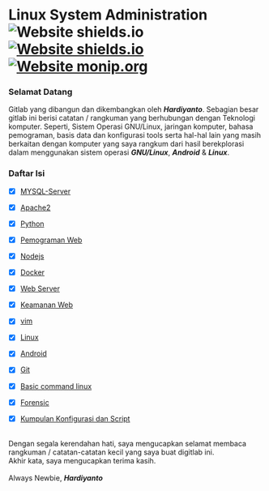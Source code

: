 # Linux System Administration ![Website shields.io](https://img.shields.io/badge/ubuntu-v.18.04-orange) [![Website shields.io](https://img.shields.io/badge/vim-v--8.0-brightgreen)](http://shields.io/) [![Website monip.org](https://img.shields.io/badge/mysql-v--14.14-lightgrey)](http://monip.org/)

### Selamat Datang 
Gitlab yang dibangun dan dikembangkan oleh ***Hardiyanto***. Sebagian besar gitlab ini berisi catatan / rangkuman yang berhubungan dengan Teknologi komputer. Seperti, Sistem Operasi GNU/Linux, jaringan komputer, bahasa pemograman, basis data dan konfigurasi tools serta hal-hal lain yang masih berkaitan dengan komputer yang saya rangkum dari hasil berekplorasi dalam menggunakan sistem operasi ***GNU/Linux***, ***Android*** & ***Linux***.



### Daftar Isi
- [x] [MYSQL-Server](https://gitlab.com/dwiHard/LinuxAdministration/-/blob/master/mysql/mysql.md)
- [x] [Apache2](https://gitlab.com/dwiHard/LinuxAdministration/-/blob/master/apache2/Apache2.md)
- [x] [Python](https://gitlab.com/dwiHard/LinuxAdministration/-/blob/master/python/python.md)
- [x] [Pemograman Web](https://gitlab.com/dwiHard/LinuxAdministration/-/blob/master/pemogramanWeb/README.md)
- [x] [Nodejs](https://gitlab.com/dwiHard/LinuxAdministration/-/blob/master/nodejs/nodejs.md)
- [x] [Docker](https://gitlab.com/dwiHard/LinuxAdministration/-/blob/master/docker/docker.md#docker-di-linux)
- [x] [Web Server](https://gitlab.com/dwiHard/LinuxAdministration/-/blob/master/webserver/webserver.md#rangkuman-konfigurasi-webserver-di-ubuntu-heavy_check_mark)
- [x] [Keamanan Web](https://gitlab.com/dwiHard/LinuxAdministration/-/blob/master/webserver/KeamananWeb.md)
- [x] [vim](https://gitlab.com/dwiHard/LinuxAdministration/-/blob/master/vim/vim.md#rangkuman-vim)
- [x] [Linux](https://gitlab.com/dwiHard/LinuxAdministration/-/blob/master/Tips/linux.md#tips-dan-triks-linux)
- [x] [Android](https://gitlab.com/dwiHard/LinuxAdministration/-/blob/master/Tips/android.md#tips-dan-trik-android)
- [x] [Git](https://gitlab.com/dwiHard/LinuxAdministration/-/blob/master/Tips/git.md#rangkuman-git)
- [x] [Basic command linux](https://gitlab.com/dwiHard/LinuxAdministration/-/blob/master/Tips/BasicLinux.md#rangkuman-basic-command-linux) 
- [x] [Forensic](https://gitlab.com/dwiHard/LinuxAdministration/-/blob/master/forensic/forensic.md#trik-tips-forensic)
- [x] [Kumpulan Konfigurasi dan Script](https://gitlab.com/dwiHard/LinuxAdministration/-/blob/master/LinuxConfigBackup/MyConfig.md#kumpulan-configuration)


<br>Dengan segala kerendahan hati, saya mengucapkan selamat membaca rangkuman / catatan-catatan kecil yang saya buat digitlab ini.<br>
Akhir kata, saya mengucapkan terima kasih.<br><br>
Always Newbie, ***Hardiyanto***
